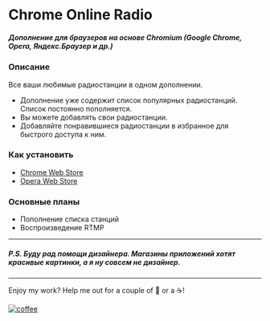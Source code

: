 Chrome Online Radio
======

##### _Дополнение для браузеров на основе Chromium (Google Chrome, Opera, Яндекс.Браузер и др.)_

### Описание

Все ваши любимые радиостанции в одном дополнении.

* Дополнение уже содержит список популярных радиостанций. Список постоянно пополняется.
* Вы можете добавлять свои радиостанции.
* Добавляйте понравившиеся радиостанции в избранное для быстрого доступа к ним.

### Как установить
* [Chrome Web Store](https://chrome.google.com/webstore/detail/online-radio/ccjcjodilinmaelnmmombddiaeomcfgc)
* [Opera Web Store](https://addons.opera.com/ru/extensions/details/online-radio/)

### Основные планы
* Пополнение списка станций
* Воспроизведение RTMP

---

##### P.S. Буду рад помощи дизайнера. Магазины приложений хотят красивые картинки, а я ну совсем не дизайнер.

---

Enjoy my work? Help me out for a couple of :beers: or a :coffee:!

[![coffee](https://www.buymeacoffee.com/assets/img/custom_images/black_img.png)](http://yasobe.ru/na/esphome)
